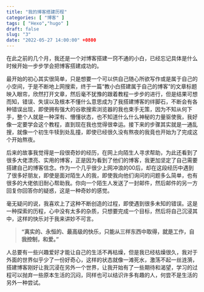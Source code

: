 ```yaml
---
title: "我的博客搭建历程"
categories: [ "博客" ]
tags: [ "Hexo","hugo" ]
draft: false
slug: "3"
date: "2022-05-27 14:00:00" +0800
---
```


在此之前的几个月，我还是一个对博客搭建一窍不通的小白，已经忘记具体是什么时候开始一步步学会把博客搭建成功的。

<!-- more -->

最开始的初心其实很简单，只是想要一个可以供自己随心所欲写作或是属于自己的小空间，于是不断地上网搜索，终于一篇“教小白搭建属于自己的博客”的文章标题映入眼帘，欣然打开文章，然后毫不犹豫的跟着教程一步步的进行，但是结果可想而知，错误、失误以及根本不懂什么意思成为了我搭建博客的绊脚石，不断会有各种错误出现，即使拥有强大的谷歌搜索浏览器的我也束手无策，因为不知从何下手，整个人就是一种深有、懵懂状态，也不知道什么什么神秘的力量驱使我，我好像一定要学会这个教程，直到现在我也觉得很幸运。接下来的步骤其实就是一通乱搜，就像一个初生牛犊到处乱撞，即使已经很久没有熬夜的我竟也开始为了完成这个开始熬夜。

后来的故事我觉得是一段很奇妙的经历，在网上向陌生人寻求帮助，为此还看到了很多大佬漂亮、实用的博客，正是因为看到了他们的博客，我更加坚定了自己需要搭建自己的博客信念。作为一个几乎很少上网冲浪的00后，却在这段经历中遇到了很多好朋友，即使是面对陌生人的我，即使我向他们询问的问题多么简单，也有很多的大佬依旧耐心帮助我。你向一个陌生人发送了一封邮件，然后邮件的另一方回复你回答你的疑惑，这是一种奇妙的感觉。

毫无疑问的说，我喜欢上了这种不断创造的过程，即使遇到很多未知的错误。这是一种探索的历程，心中没有太多的杂质，只想要完成一个目标，然后将自己沉浸其中，这样的快乐对于我来讲妙不可言。

> **“真实的、永恒的、最高级的快乐，只能从三样东西中取得，就是工作，自我控制，和爱。”**
>

人总要有一些兴趣爱好才能让自己的生活不再枯燥，但是我已经枯燥很久，我对于外面的世界似乎少了一份好奇心，这样的状态就像一滩死水，激荡不起一丝涟漪，搭建博客刚好让我沉浸在另外一个世界，让我开始有了一些期待和渴望，学习的过程可以抛弃一些原本生活的沉闷，同样也可以结识许多有趣的人，何尝不是生活的另外一种尝试。

